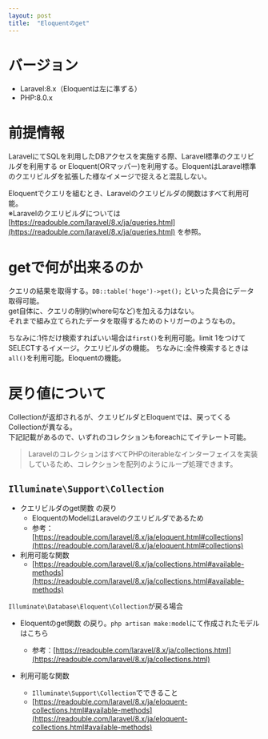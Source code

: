 ```yaml
---
layout: post
title:  "Eloquentのget"
---
```


# バージョン
* Laravel:8.x（Eloquentは左に準ずる）
* PHP:8.0.x

# 前提情報
LaravelにてSQLを利用したDBアクセスを実施する際、Laravel標準のクエリビルダを利用する or Eloquent(ORマッパー)を利用する。EloquentはLaravel標準のクエリビルダを拡張した様なイメージで捉えると混乱しない。  

Eloquentでクエリを組むとき、Laravelのクエリビルダの関数はすべて利用可能。  
※Laravelのクエリビルダについては [https://readouble.com/laravel/8.x/ja/queries.html](https://readouble.com/laravel/8.x/ja/queries.html) を参照。

# getで何が出来るのか
クエリの結果を取得する。`DB::table('hoge')->get();` といった具合にデータ取得可能。  
get自体に、クエリの制約(where句など)を加える力はない。  
それまで組み立てられたデータを取得するためのトリガーのようなもの。  

ちなみに:1件だけ検索すればいい場合は`first()`を利用可能。limit 1をつけてSELECTするイメージ。クエリビルダの機能。
ちなみに:全件検索するときは`all()`を利用可能。Eloquentの機能。

# 戻り値について
Collectionが返却されるが、クエリビルダとEloquentでは、戻ってくるCollectionが異なる。  
下記記載があるので、いずれのコレクションもforeachにてイテレート可能。
> LaravelのコレクションはすべてPHPのiterableなインターフェイスを実装しているため、コレクションを配列のようにループ処理できます。

## `Illuminate\Support\Collection`
* クエリビルダのget関数 の戻り
  * EloquentのModelはLaravelのクエリビルダであるため
  * 参考：[https://readouble.com/laravel/8.x/ja/eloquent.html#collections](https://readouble.com/laravel/8.x/ja/eloquent.html#collections)
* 利用可能な関数
  * [https://readouble.com/laravel/8.x/ja/collections.html#available-methods](https://readouble.com/laravel/8.x/ja/collections.html#available-methods)

`Illuminate\Database\Eloquent\Collection`が戻る場合
* Eloquentのget関数 の戻り。`php artisan make:model`にて作成されたモデルはこちら
    * 参考：[https://readouble.com/laravel/8.x/ja/collections.html](https://readouble.com/laravel/8.x/ja/collections.html)

* 利用可能な関数
  * `Illuminate\Support\Collection`でできること
  * [https://readouble.com/laravel/8.x/ja/eloquent-collections.html#available-methods](https://readouble.com/laravel/8.x/ja/eloquent-collections.html#available-methods)